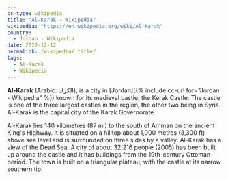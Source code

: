 ```yaml
---
cc-type: wikipedia
title: "Al-Karak - Wikipedia"
wikipedia: "https://en.wikipedia.org/wiki/Al-Karak"
country:
  - Jordan - Wikipedia
date: 2022-12-12
permalink: /wikipedia/:title/
tags:
  - Al-Karak
  - Wikipedia  
---
```

**Al-Karak** (Arabic: الكرك), is a city in [Jordan]({% include cc-url for="Jordan - Wikipedia" %}) known for its medieval castle, the Kerak Castle. The castle is one of the three largest castles in the region, the other two being in Syria. Al-Karak is the capital city of the Karak Governorate.

Al-Karak lies 140 kilometres (87 mi) to the south of Amman on the ancient King's Highway. It is situated on a hilltop about 1,000 metres (3,300 ft) above sea level and is surrounded on three sides by a valley. Al-Karak has a view of the Dead Sea. A city of about 32,216 people (2005) has been built up around the castle and it has buildings from the 19th-century Ottoman period. The town is built on a triangular plateau, with the castle at its narrow southern tip.